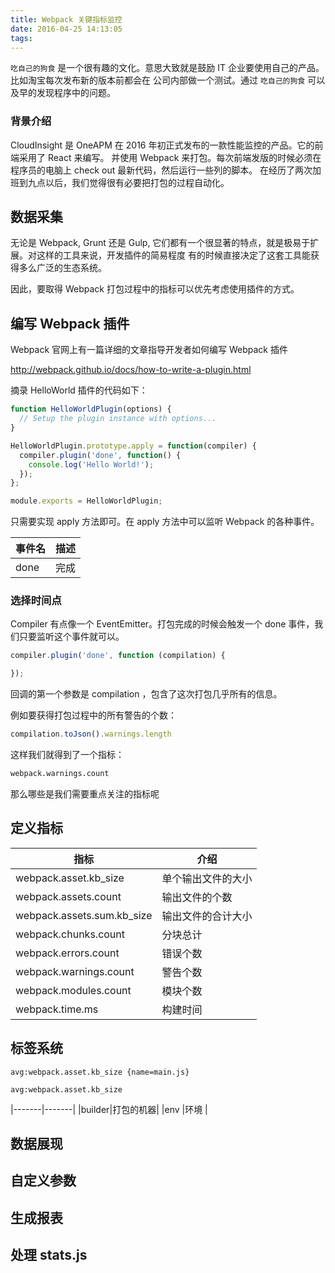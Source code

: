 ```yaml
---
title: Webpack 关键指标监控
date: 2016-04-25 14:13:05
tags:
---
```


`吃自己的狗食` 是一个很有趣的文化。意思大致就是鼓励 IT 企业要使用自己的产品。比如淘宝每次发布新的版本前都会在
公司内部做一个测试。通过 `吃自己的狗食` 可以及早的发现程序中的问题。

<!-- more -->

### 背景介绍

CloudInsight 是 OneAPM 在 2016 年初正式发布的一款性能监控的产品。它的前端采用了 React 来编写。
并使用 Webpack 来打包。每次前端发版的时候必须在程序员的电脑上 check out 最新代码，然后运行一些列的脚本。
在经历了两次加班到九点以后，我们觉得很有必要把打包的过程自动化。

## 数据采集

无论是 Webpack, Grunt 还是 Gulp, 它们都有一个很显著的特点，就是极易于扩展。对这样的工具来说，开发插件的简易程度
有的时候直接决定了这套工具能获得多么广泛的生态系统。

因此，要取得 Webpack 打包过程中的指标可以优先考虑使用插件的方式。

## 编写 Webpack 插件

Webpack 官网上有一篇详细的文章指导开发者如何编写 Webpack 插件

http://webpack.github.io/docs/how-to-write-a-plugin.html

摘录 HelloWorld 插件的代码如下：

```js
function HelloWorldPlugin(options) {
  // Setup the plugin instance with options...
}

HelloWorldPlugin.prototype.apply = function(compiler) {
  compiler.plugin('done', function() {
    console.log('Hello World!');
  });
};

module.exports = HelloWorldPlugin;
```

只需要实现 apply 方法即可。在 apply 方法中可以监听 Webpack 的各种事件。


|事件名|描述|
|------|-----|
|done| 完成 |

### 选择时间点

Compiler 有点像一个 EventEmitter。打包完成的时候会触发一个 done 事件，我们只要监听这个事件就可以。

```js
compiler.plugin('done', function (compilation) {

});
```

回调的第一个参数是 compilation ，包含了这次打包几乎所有的信息。

例如要获得打包过程中的所有警告的个数：

```js
compilation.toJson().warnings.length
```

这样我们就得到了一个指标：

```txt
webpack.warnings.count
```

那么哪些是我们需要重点关注的指标呢

## 定义指标

| 指标  | 介绍 |
|------|------|
|webpack.asset.kb_size|单个输出文件的大小|
|webpack.assets.count|输出文件的个数|
|webpack.assets.sum.kb_size|输出文件的合计大小|
|webpack.chunks.count|分块总计|
|webpack.errors.count|错误个数|
|webpack.warnings.count|警告个数|
|webpack.modules.count|模块个数|
|webpack.time.ms|构建时间|

## 标签系统

`avg:webpack.asset.kb_size {name=main.js}`

`avg:webpack.asset.kb_size`

|-------|-------|
|builder|打包的机器|
|env    |环境     |

## 数据展现

## 自定义参数

## 生成报表

## 处理 stats.js
